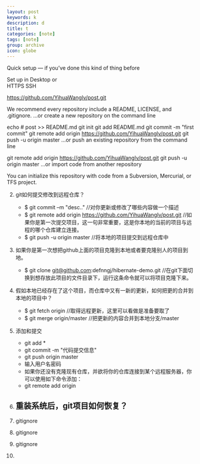 ```yaml
---
layout: post
keywords: k
description: d
title: t
categories: [note]
tags: [note]
group: archive
icon: globe
---
```


Quick setup — if you’ve done this kind of thing before

 Set up in Desktop  or  
 HTTPS
 SSH

https://github.com/YihuaWanglv/post.git

We recommend every repository include a README, LICENSE, and .gitignore.
…or create a new repository on the command line


echo # post >> README.md
git init
git add README.md
git commit -m "first commit"
git remote add origin https://github.com/YihuaWanglv/post.git
git push -u origin master
…or push an existing repository from the command line


git remote add origin https://github.com/YihuaWanglv/post.git
git push -u origin master
…or import code from another repository

You can initialize this repository with code from a Subversion, Mercurial, or TFS project.


2. git如何提交修改到远程仓库？
    - $ git commit –m "desc.."  //对你更新或修改了哪些内容做一个描述
    - $ git remote add origin https://github.com/YihuaWanglv/post.git
    //如果你是第一次提交项目，这一句非常重要，这是你本地的当前的项目与远程的哪个仓库建立连接。
    - $ git push -u origin master  //将本地的项目提交到远程仓库中

3. 如果你是第一次想把github上面的项目克隆到本地或者要克隆别人的项目到地。
    - $ git clone git@github.com:defnngj/hibernate-demo.git  //在git下面切换到想存放此项目的文件目录下，运行这条命令就可以将项目克隆下来。

4. 假如本地已经存在了这个项目，而仓库中又有一新的更新，如何把更的合并到本地的项目中？
    - $ git fetch origin    //取得远程更新，这里可以看做是准备要取了
    - $ git merge origin/master  //把更新的内容合并到本地分支/master

5. 添加和提交
    - git add *
    - git commit -m "代码提交信息"
    - git push origin master
    - 输入用户名密码
    - 如果你还没有克隆现有仓库，并欲将你的仓库连接到某个远程服务器，你可以使用如下命令添加：
    - git remote add origin <server>
6. 重装系统后，git项目如何恢复？
    - 
7. gitignore
8. gitignore
9. gitignore
10. 

